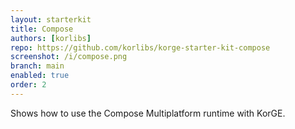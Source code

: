 ```yaml
---
layout: starterkit
title: Compose
authors: [korlibs]
repo: https://github.com/korlibs/korge-starter-kit-compose
screenshot: /i/compose.png
branch: main
enabled: true
order: 2
---
```


Shows how to use the Compose Multiplatform runtime with KorGE.
